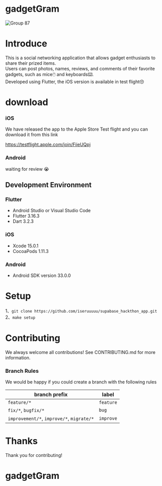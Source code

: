 # gadgetGram

![Group 87](https://github.com/iseruuuuu/supabase_hackthon_app/assets/67954894/f4716133-0720-4ea1-9467-8e0d921351ea)


# Introduce

This is a social networking application that allows gadget enthusiasts to share their prized items.   
Users can post photos, names, reviews, and comments of their favorite gadgets, such as mice🖱️ and keyboards⌨️.   
Developed using Flutter, the iOS version is available in test flight😚  

# download

### iOS 
We have released the app to the Apple Store Test flight and you can download it from this link

https://testflight.apple.com/join/FiieUQpj


### Android

waiting for review 😭


## Development Environment

### Flutter

- Android Studio or Visual Studio Code
- Flutter 3.16.3
- Dart 3.2.3


### iOS

- Xcode 15.0.1
- CocoaPods 1.11.3

### Android

- Android SDK version 33.0.0

# Setup

1、`git clone https://github.com/iseruuuuu/supabase_hackthon_app.git`  
2、`make setup`


# Contributing

We always welcome all contributions! See CONTRIBUTING.md for more information.

### Branch Rules

We would be happy if you could create a branch with the following rules

| branch prefix | label |
| -- | -- |
| `feature/*` | `feature` |
| `fix/*`, `bugfix/*` | `bug` |
| `improvement/*`, `improve/*`, `migrate/*` | `improve` |


# Thanks

Thank you for contributing!

# gadgetGram
